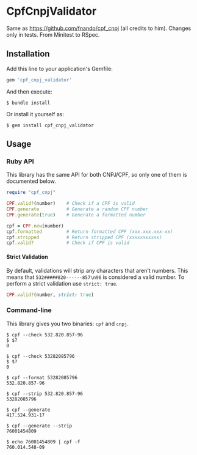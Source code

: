 # CpfCnpjValidator

Same as https://github.com/fnando/cpf_cnpj (all credits to him). Changes only in tests. From Minitest to RSpec.

## Installation

Add this line to your application's Gemfile:

```ruby
gem 'cpf_cnpj_validator'
```

And then execute:

    $ bundle install

Or install it yourself as:

    $ gem install cpf_cnpj_validator

## Usage

### Ruby API

This library has the same API for both CNPJ/CPF, so only one of them is
documented below.

```ruby
require "cpf_cnpj"

CPF.valid?(number)    # Check if a CPF is valid
CPF.generate          # Generate a random CPF number
CPF.generate(true)    # Generate a formatted number

cpf = CPF.new(number)
cpf.formatted         # Return formatted CPF (xxx.xxx.xxx-xx)
cpf.stripped          # Return stripped CPF (xxxxxxxxxxx)
cpf.valid?            # Check if CPF is valid
```

#### Strict Validation

By default, validations will strip any characters that aren't numbers. This
means that `532#####820------857\n96` is considered a valid number. To perform a
strict validation use `strict: true`.

```ruby
CPF.valid?(number, strict: true)
```

### Command-line

This library gives you two binaries: `cpf` and `cnpj`.

    $ cpf --check 532.820.857-96
    $ $?
    0

    $ cpf --check 53282085796
    $ $?
    0

    $ cpf --format 53282085796
    532.820.857-96

    $ cpf --strip 532.820.857-96
    53282085796

    $ cpf --generate
    417.524.931-17

    $ cpf --generate --strip
    76001454809

    $ echo 76001454809 | cpf -f
    760.014.548-09

